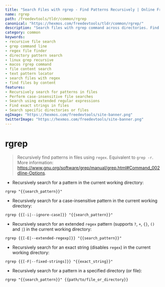 ```yaml
---
title: "Search Files with rgrep - Find Patterns Recursively | Online Free DevTools by Hexmos"
name: rgrep
path: /freedevtools/tldr/common/rgrep
canonical: "https://hexmos.com/freedevtools/tldr/common/rgrep/"
description: "Search files with rgrep command across directories. Find patterns, regular expressions, and exact strings recursively. Free online tool, no registration required."
category: common
keywords:
- recursive file search
- grep command line
- regex file finder
- directory pattern search
- linux grep recursive
- macos rgrep command
- file content search
- text pattern locator
- search files with regex
- find files by content
features:
- Recursively search for patterns in files
- Perform case-insensitive file searches
- Search using extended regular expressions
- Find exact strings in files
- Search specific directories or files
ogImage: "https://hexmos.com/freedevtools/site-banner.png"
twitterImage: "https://hexmos.com/freedevtools/site-banner.png"
---
```


# rgrep

> Recursively find patterns in files using `regex`.
> Equivalent to `grep -r`.
> More information: <https://www.gnu.org/software/grep/manual/grep.html#Command_002dline-Options>.

- Recursively search for a pattern in the current working directory:

`rgrep "{{search_pattern}}"`

- Recursively search for a case-insensitive pattern in the current working directory:

`rgrep {{[-i|--ignore-case]}} "{{search_pattern}}"`

- Recursively search for an extended `regex` pattern (supports `?`, `+`, `{}`, `()` and `|`) in the current working directory:

`rgrep {{[-E|--extended-regexp]}} "{{search_pattern}}"`

- Recursively search for an exact string (disables `regex`) in the current working directory:

`rgrep {{[-F|--fixed-strings]}} "{{exact_string}}"`

- Recursively search for a pattern in a specified directory (or file):

`rgrep "{{search_pattern}}" {{path/to/file_or_directory}}`
